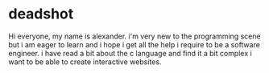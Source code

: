 # deadshot

Hi everyone, my name is alexander. i'm very new to the programming scene but i am eager to learn and i hope i get all the help i require to be a software engineer.
i have read a bit about the c language and find it a bit complex 
i want to be able to create interactive websites.
